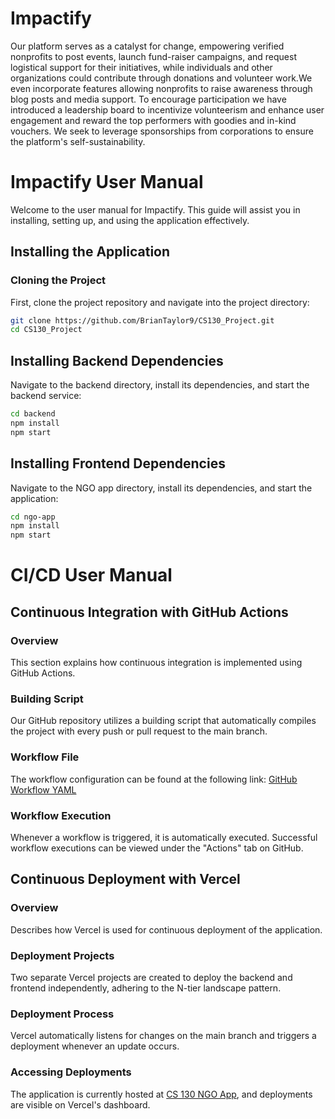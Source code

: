 # Impactify

Our platform serves as a catalyst for change, empowering verified nonprofits to post events, launch fund-raiser campaigns, and request logistical support for their initiatives, while individuals and other organizations could contribute through donations and volunteer work.We even incorporate features allowing nonprofits to raise awareness through blog posts and media support. To encourage participation we have introduced a leadership board to incentivize volunteerism and enhance user engagement and reward the top performers with goodies and in-kind vouchers. We seek to leverage sponsorships from corporations to ensure the platform's self-sustainability.


# Impactify User Manual

Welcome to the user manual for Impactify. This guide will assist you in installing, setting up, and using the application effectively.

## Installing the Application

### Cloning the Project

First, clone the project repository and navigate into the project directory:

```bash
git clone https://github.com/BrianTaylor9/CS130_Project.git
cd CS130_Project
```

## Installing Backend Dependencies
Navigate to the backend directory, install its dependencies, and start the backend service:
```bash
cd backend
npm install
npm start
```
## Installing Frontend Dependencies
Navigate to the NGO app directory, install its dependencies, and start the application:
```bash
cd ngo-app
npm install
npm start
```

# CI/CD User Manual

## Continuous Integration with GitHub Actions

### Overview
This section explains how continuous integration is implemented using GitHub Actions.

### Building Script
Our GitHub repository utilizes a building script that automatically compiles the project with every push or pull request to the main branch.

### Workflow File
The workflow configuration can be found at the following link: 
[GitHub Workflow YAML](https://github.com/BrianTaylor9/CS130_Project/blob/main/.github/workflows/node.js.yml)

### Workflow Execution
Whenever a workflow is triggered, it is automatically executed. Successful workflow executions can be viewed under the "Actions" tab on GitHub.

## Continuous Deployment with Vercel

### Overview
Describes how Vercel is used for continuous deployment of the application.

### Deployment Projects
Two separate Vercel projects are created to deploy the backend and frontend independently, adhering to the N-tier landscape pattern.

### Deployment Process
Vercel automatically listens for changes on the main branch and triggers a deployment whenever an update occurs.

### Accessing Deployments
The application is currently hosted at [CS 130 NGO App](https://cs-130-ngo-app.vercel.app/), and deployments are visible on Vercel's dashboard.
